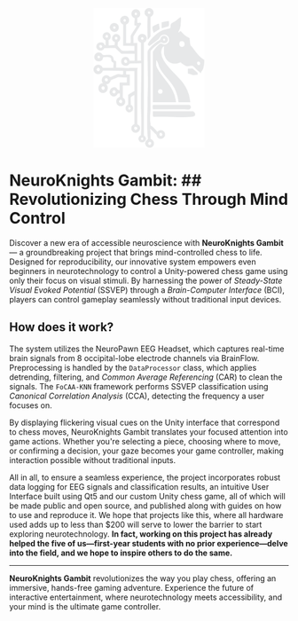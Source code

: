 <p align="center"><img src="static/img/logo_white.png" alt="NeuroKnights Logo" width="200"/></p>

# **NeuroKnights Gambit: ## Revolutionizing Chess Through Mind Control**

Discover a new era of accessible neuroscience with **NeuroKnights Gambit** — a groundbreaking project that brings mind-controlled chess to life. Designed for reproducibility, our innovative system empowers even beginners in neurotechnology to control a Unity-powered chess game using only their focus on visual stimuli. By harnessing the power of *Steady-State Visual Evoked Potential* (SSVEP) through a *Brain-Computer Interface* (BCI), players can control gameplay seamlessly without traditional input devices.

## How does it work?

The system utilizes the NeuroPawn EEG Headset, which captures real-time brain signals from 8 occipital-lobe electrode channels via BrainFlow. Preprocessing is handled by the `DataProcessor` class, which applies detrending, filtering, and *Common Average Referencing* (CAR) to clean the signals. The `FoCAA-KNN` framework performs SSVEP classification using *Canonical Correlation Analysis* (CCA), detecting the frequency a user focuses on.

By displaying flickering visual cues on the Unity interface that correspond to chess moves, NeuroKnights Gambit translates your focused attention into game actions. Whether you're selecting a piece, choosing where to move, or confirming a decision, your gaze becomes your game controller, making interaction possible without traditional inputs.

All in all, to ensure a seamless experience, the project incorporates robust data logging for EEG signals and classification results, an intuitive User Interface built using Qt5 and our custom Unity chess game, all of which will be made public and open source, and published along with guides on how to use and reproduce it.  We hope that projects like this, where all hardware used adds up to less than $200 will serve to lower the barrier to start exploring neurotechnology. **In fact, working on this project has already helped the five of us—first-year students with no prior experience—delve into the field, and we hope to inspire others to do the same.**

---

**NeuroKnights Gambit** revolutionizes the way you play chess, offering an immersive, hands-free gaming adventure. Experience the future of interactive entertainment, where neurotechnology meets accessibility, and your mind is the ultimate game controller.
